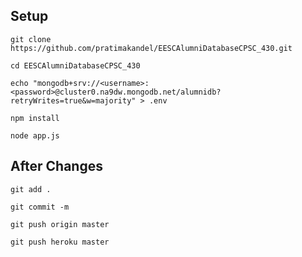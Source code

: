 ## Setup
`git clone https://github.com/pratimakandel/EESCAlumniDatabaseCPSC_430.git`

`cd EESCAlumniDatabaseCPSC_430`

`echo "mongodb+srv://<username>:<password>@cluster0.na9dw.mongodb.net/alumnidb?retryWrites=true&w=majority" > .env`

`npm install`

`node app.js`

## After Changes
`git add .`

`git commit -m`

`git push origin master`

`git push heroku master`

